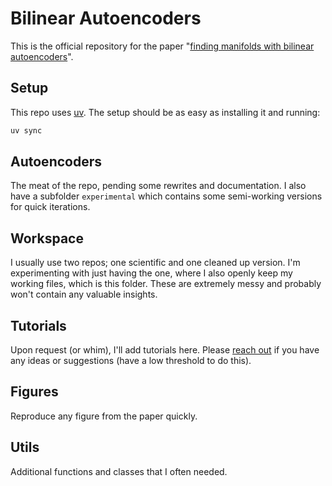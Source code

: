 # Bilinear Autoencoders

This is the official repository for the paper "[finding manifolds with bilinear autoencoders](ref)".

## Setup

This repo uses [uv](https://docs.astral.sh/uv/). The setup should be as easy as installing it and running:

```bash
uv sync
```

## Autoencoders

The meat of the repo, pending some rewrites and documentation.
I also have a subfolder ``experimental`` which contains some semi-working versions for quick iterations.

## Workspace

I usually use two repos; one scientific and one cleaned up version.
I'm experimenting with just having the one, where I also openly keep my working files, which is this folder.
These are extremely messy and probably won't contain any valuable insights.

## Tutorials

Upon request (or whim), I'll add tutorials here. Please [reach out](https://tdooms.github.io/) if you have any ideas or suggestions (have a low threshold to do this).

## Figures

Reproduce any figure from the paper quickly.

## Utils

Additional functions and classes that I often needed.
